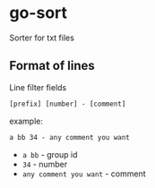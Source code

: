# go-sort
Sorter for txt files
## Format of lines
Line filter fields
```txt
[prefix] [number] - [comment]
```
example:
```txt
a bb 34 - any comment you want
```
* `a bb` - group id
* `34` - number
*  `any comment you want` - comment